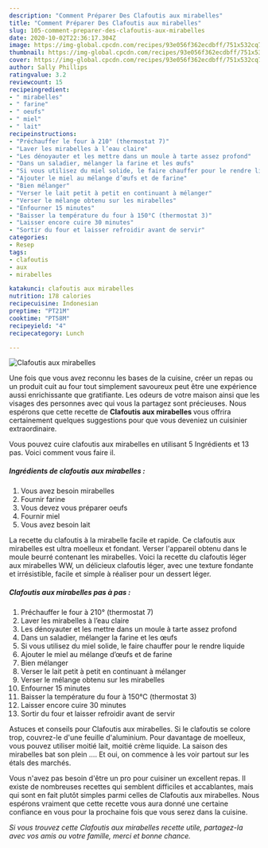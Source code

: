 ```yaml
---
description: "Comment Préparer Des Clafoutis aux mirabelles"
title: "Comment Préparer Des Clafoutis aux mirabelles"
slug: 105-comment-preparer-des-clafoutis-aux-mirabelles
date: 2020-10-02T22:36:17.304Z
image: https://img-global.cpcdn.com/recipes/93e056f362ecdbff/751x532cq70/clafoutis-aux-mirabelles-photo-principale-de-la-recette.jpg
thumbnail: https://img-global.cpcdn.com/recipes/93e056f362ecdbff/751x532cq70/clafoutis-aux-mirabelles-photo-principale-de-la-recette.jpg
cover: https://img-global.cpcdn.com/recipes/93e056f362ecdbff/751x532cq70/clafoutis-aux-mirabelles-photo-principale-de-la-recette.jpg
author: Sally Phillips
ratingvalue: 3.2
reviewcount: 15
recipeingredient:
- " mirabelles"
- " farine"
- " oeufs"
- " miel"
- " lait"
recipeinstructions:
- "Préchauffer le four à 210° (thermostat 7)"
- "Laver les mirabelles à l’eau claire"
- "Les dénoyauter et les mettre dans un moule à tarte assez profond"
- "Dans un saladier, mélanger la farine et les œufs"
- "Si vous utilisez du miel solide, le faire chauffer pour le rendre liquide"
- "Ajouter le miel au mélange d’œufs et de farine"
- "Bien mélanger"
- "Verser le lait petit à petit en continuant à mélanger"
- "Verser le mélange obtenu sur les mirabelles"
- "Enfourner 15 minutes"
- "Baisser la température du four à 150°C (thermostat 3)"
- "Laisser encore cuire 30 minutes"
- "Sortir du four et laisser refroidir avant de servir"
categories:
- Resep
tags:
- clafoutis
- aux
- mirabelles

katakunci: clafoutis aux mirabelles 
nutrition: 178 calories
recipecuisine: Indonesian
preptime: "PT21M"
cooktime: "PT58M"
recipeyield: "4"
recipecategory: Lunch

---
```



![Clafoutis aux mirabelles](https://img-global.cpcdn.com/recipes/93e056f362ecdbff/751x532cq70/clafoutis-aux-mirabelles-photo-principale-de-la-recette.jpg)

Une fois que vous avez reconnu les bases de la cuisine, créer un repas ou un produit cuit au four tout simplement savoureux peut être une expérience aussi enrichissante que gratifiante. Les odeurs de votre maison ainsi que les visages des personnes avec qui vous la partagez sont précieuses. Nous espérons que cette recette de <strong> Clafoutis aux mirabelles </strong> vous offrira certainement quelques suggestions pour que vous deveniez un cuisinier extraordinaire.

<!--inarticleads1-->

Vous pouvez cuire clafoutis aux mirabelles en utilisant 5 Ingrédients et 13 pas. Voici comment vous faire il.

##### Ingrédients de clafoutis aux mirabelles :

1. Vous avez besoin  mirabelles
1. Fournir  farine
1. Vous devez vous préparer  oeufs
1. Fournir  miel
1. Vous avez besoin  lait


La recette du clafoutis à la mirabelle facile et rapide. Ce clafoutis aux mirabelles est ultra moelleux et fondant. Verser l&#39;appareil obtenu dans le moule beurré contenant les mirabelles. Voici la recette du clafoutis léger aux mirabelles WW, un délicieux clafoutis léger, avec une texture fondante et irrésistible, facile et simple à réaliser pour un dessert léger. 

<!--inarticleads2-->

##### Clafoutis aux mirabelles pas à pas :

1. Préchauffer le four à 210° (thermostat 7)
1. Laver les mirabelles à l’eau claire
1. Les dénoyauter et les mettre dans un moule à tarte assez profond
1. Dans un saladier, mélanger la farine et les œufs
1. Si vous utilisez du miel solide, le faire chauffer pour le rendre liquide
1. Ajouter le miel au mélange d’œufs et de farine
1. Bien mélanger
1. Verser le lait petit à petit en continuant à mélanger
1. Verser le mélange obtenu sur les mirabelles
1. Enfourner 15 minutes
1. Baisser la température du four à 150°C (thermostat 3)
1. Laisser encore cuire 30 minutes
1. Sortir du four et laisser refroidir avant de servir


Astuces et conseils pour Clafoutis aux mirabelles. Si le clafoutis se colore trop, couvrez-le d&#39;une feuille d&#39;aluminium. Pour davantage de moelleux, vous pouvez utiliser moitié lait, moitié crème liquide. La saison des mirabelles bat son plein …. Et oui, on commence à les voir partout sur les étals des marchés. 

<!--inarticleads1-->

<p>
Vous n'avez pas besoin d'être un pro pour cuisiner un excellent repas. Il existe de nombreuses recettes qui semblent difficiles et accablantes, mais qui sont en fait plutôt simples parmi celles de Clafoutis aux mirabelles. Nous espérons vraiment que cette recette vous aura donné une certaine confiance en vous pour la prochaine fois que vous serez dans la cuisine.
</p>

<p>
<i>Si vous trouvez cette Clafoutis aux mirabelles recette utile, partagez-la avec vos amis ou votre famille, merci et bonne chance.</i>
</p>

